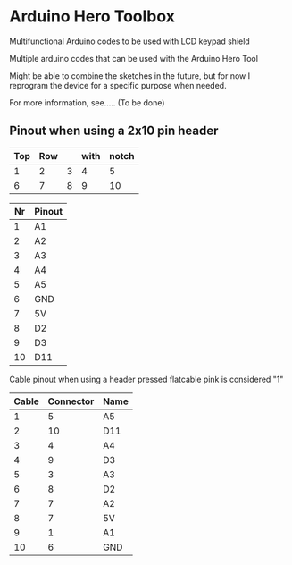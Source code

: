 # Arduino Hero Toolbox
Multifunctional Arduino codes to be used with LCD keypad shield

Multiple arduino codes that can be used with the Arduino Hero Tool

Might be able to combine the sketches in the future, but for now I reprogram the device for a specific purpose when needed.

For more information, see..... (To be done)

## Pinout when using a 2x10 pin header
| Top | Row |  | with | notch |
| --- | --- |--- | --- | --- |
| 1 | 2 |3 | 4 | 5   |
| 6 | 7 |8 | 9 | 10   |

| Nr | Pinout |
| ---| ---|
|1 | A1|
|2 | A2|
|3 | A3|
|4 | A4|
|5 | A5|
|6 | GND|
|7 | 5V|
|8 | D2|
|9 | D3|
|10 | D11|

Cable pinout when using a header pressed flatcable
pink is considered "1"

|Cable   |Connector  |  Name|
| ---| ---|---|
|1       |5          |  A5|
|2       |10         |  D11|
|3       |4          |  A4|
|4       |9          |  D3|
|5       |3          |  A3|
|6       |8          |  D2|
|7       |7          |  A2|
|8       |7          |  5V|
|9       |1          |  A1|
|10      |6          |  GND|
